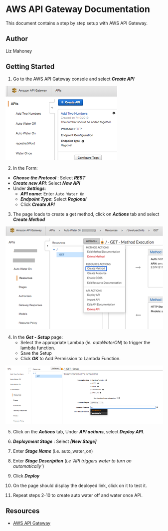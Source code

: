 # AWS API Gateway Documentation

This document contains a step by step setup with AWS API Gateway.

## Author

Liz Mahoney

## Getting Started

1. Go to the AWS API Gateway console and select ***Create API***

![API Gateway dashboard](assets/gateway/api_gateway_dashboard.png)

2. In the Form: 
- ***Choose the Protocol*** : Select ***REST***
- ***Create new API***: Select ***New API***
- Under ***Settings***:
    - ***API name***: Enter `Auto Water On`
    - ***Endpoint Type***: Select ***Regional***
    - Click ***Create API***
    
3. The page loads to create a get method, click on ***Actions*** tab and select ***Create Method***

![Auto water on get dashboard](assets/gateway/waterOnResources.png)

4. In the ***Get - Setup*** page:
    - Select the appropriate Lambda (*ie. autoWaterON*) to trigger the lambda function.
    - Save the Setup
    - Click ***OK*** to Add Permission to Lambda Function.
    
![Get - setup ](assets/gateway/get_setup.png)

5. Click on the ***Actions*** tab, Under ***API actions***, select ***Deploy API***.
6. ***Deployment Stage*** : Select ***[New Stage]***
7. Enter ***Stage Name*** (i.e. auto_water_on)
8. Enter ***Stage Description*** (*i.e 'API triggers water to turn on automatically'*)
9. Click ***Deploy***
10. On the page should display the deployed link, click on it to test it.

11. Repeat steps 2-10 to create auto water off and water once API.

## Resources
- [AWS API Gateway ](https://aws.amazon.com/api-gateway/)

